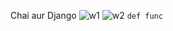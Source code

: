 Chai aur Django
![w1](https://github.com/Abdullah00110/Chaiaurdjango/assets/148894144/cbcf16f3-1016-4ef5-8811-70ff22e7177d)
![w2](https://github.com/Abdullah00110/Chaiaurdjango/assets/148894144/5673ca78-7217-48ef-964e-e27793e6c8de)
`
def func
`

